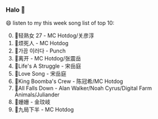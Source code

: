 

### Halo 👋

😄 listen to my this week song list of top 10:

0. 🌈轻熟女 27 - MC Hotdog/关彦淳
1. 🌈烦死人 - MC Hotdog
2. 🌈가끔 이러다 - Punch
3. 🌈离开 - MC Hotdog/张震岳
4. 🌈Life's A Struggle - 宋岳庭
5. 🌈Love Song - 宋岳庭
6. 🌈King Boomba's Crew - 陈冠希/MC Hotdog
7. 🌈All Falls Down - Alan Walker/Noah Cyrus/Digital Farm Animals/Juliander
8. 🌈姗姗 - 金玟岐
9. 🌈九局下半 - MC Hotdog


